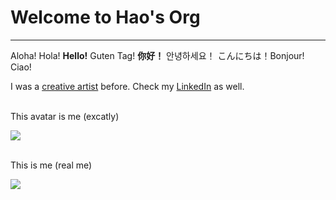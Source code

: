 # Welcome to Hao's Org
***

Aloha! Hola! **Hello!** Guten Tag! **你好！**
안녕하세요！ こんにちは！Bonjour! Ciao!
<br>



I was a [creative artist](https://jessieshen715.wixsite.com/website-1) before.
Check my [LinkedIn](https://www.linkedin.com/in/hao-shen-jessie/) as well.

<br>
This avatar is me (excatly)

![](https://static.wixstatic.com/media/ba53d8_a035d67afb4e43548ecb061c60f8e067~mv2.png/v1/fill/w_130,h_119,al_c,q_85,usm_0.66_1.00_0.01,enc_auto/%E5%A4%B4%E5%83%8F%E7%99%BD%E8%89%B2.png)


<br>
This is me (real me)

![](https://library.georgetown.edu/sites/default/files/styles/large/public/2022-02/Hao%20Shen.JPG?itok=n7XpgSfdhttps://library.georgetown.edu/sites/default/files/styles/large/public/2022-02/Hao%20Shen.JPG?itok=n7XpgSfd)
